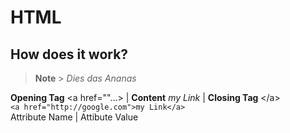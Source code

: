 # HTML

## How does it work?

> **Note** > _Dies das Ananas_

**Opening Tag** \<a href=""...\> | **Content** *my Link* | **Closing Tag** \</a\>    <br>
`<a href="http://google.com">my Link</a>`     <br>
Attribute Name | Attibute Value

